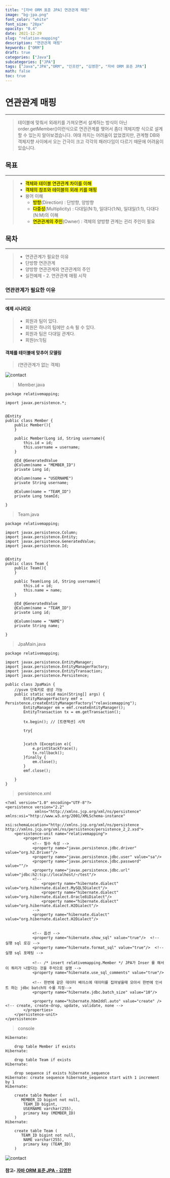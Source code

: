 ```yaml
---
title: "[자바 ORM 표준 JPA] 연관관계 매핑"
image: "bg-jpa.png"
font_color: "white"
font_size: "28px"
opacity: "0.4"
date: 2021-12-29
slug: "relation-mapping"
description: "연관관계 매핑"	
keywords: ["ORM"]
draft: true
categories: ["Java"]
subcategories: ["JPA"]
tags: ["Java","JPA","ORM", "인프런", "김영한", "자바 ORM 표준 JPA"]
math: false
toc: true
---
```



# 연관관계 매핑
-------------

> 테이블에 맞춰서 외래키를 가져오면서 설계하는 방식이 아닌 order.getMember()이런식으로 연관관계를 맺어서 좀더 객체지향 식으로 설계할 수 있는지 알아보겠습니다. 여태 까지는 어려움이 없었겠지만, 관계형 DB와 객체지향 사이에서 오는 간극이 크고 각각의 패러다임이 다르기 때문에 어려움이 있습니다. 


## 목표
-------------
> - <mark>객체와 테이블 연관관계 차이를 이해</mark>
> - <mark>객체의 참조와 테이블의 외래 키를 매핑</mark>
> - 용어 이해
> 	-  <mark>방향</mark>(Direction) : 단방향, 양방향
> 	-  <mark>다중성</mark>(Multiplicity) : 다대일(N:1), 일대다(1:N), 일대일(1:1), 다대다(N:M)의 이해
> 	-  <mark>연관관계의 주인</mark>(Owner) : 객체의 양방향 관계는 괸리 주인이 필요


## 목차
-------------
> - 연관관계가 필요한 이유
> - 단방향 연관관계
> - 양방향 연관관계와 연관관계의 주인
> - 실전예제 - 2. 연관관계 매핑 시작


### 연관관계가 필요한 이유
-------------

#### 예제 시나리오

> - 회원과 팀이 있다.
> - 회원은 하나의 팀에만 소속 될 수 있다.
> - 회원과 팀은 다대일 관계다.
> - 회원(n:1)팀

#### 객체를 테이블에 맞추어 모델링
> (연관관계가 없는 객체)

![contact](/images/develop/backend/orm-jpa-basic/relation-mapping/img-001.png)

> Member.java

```
package relativemapping;

import javax.persistence.*;


@Entity
public class Member {
    public Member(){
    }

    public Member(Long id, String username){
        this.id = id;
        this.username = username;
    }

    @Id @GeneratedValue
    @Column(name = "MEMBER_ID")
    private Long id;

    @Column(name = "USERNAME")
    private String username;

    @Column(name = "TEAM_ID")
    private Long teamId;

}

```

> Team.java

````
package relativemapping;

import javax.persistence.Column;
import javax.persistence.Entity;
import javax.persistence.GeneratedValue;
import javax.persistence.Id;


@Entity
public class Team {
    public Team(){
    }

    public Team(Long id, String username){
        this.id = id;
        this.name = name;
    }

    @Id @GeneratedValue
    @Column(name = "TEAM_ID")
    private Long id;

    @Column(name = "NAME")
    private String name;

}

````

> JpaMain.java

```
package relativemapping;

import javax.persistence.EntityManager;
import javax.persistence.EntityManagerFactory;
import javax.persistence.EntityTransaction;
import javax.persistence.Persistence;

public class JpaMain {
    //psvm 단축키로 생성 가능
    public static void main(String[] args) {
        EntityManagerFactory emf = Persistence.createEntityManagerFactory("relavicemapping");
        EntityManager em = emf.createEntityManager();
        EntityTransaction tx = em.getTransaction();

        tx.begin(); // [트랜잭션] 시작

        try{


        }catch (Exception e){
            e.printStackTrace();
            tx.rollback();
        }finally {
            em.close();
        }
        emf.close();

    }
}

```

> persistence.xml

````
<?xml version="1.0" encoding="UTF-8"?>
<persistence version="2.2"
             xmlns="http://xmlns.jcp.org/xml/ns/persistence" xmlns:xsi="http://www.w3.org/2001/XMLSchema-instance"
             xsi:schemaLocation="http://xmlns.jcp.org/xml/ns/persistence http://xmlns.jcp.org/xml/ns/persistence/persistence_2_2.xsd">
    <persistence-unit name="relativemapping">
        <properties>
            <!-- 필수 속성 -->
            <property name="javax.persistence.jdbc.driver" value="org.h2.Driver"/>
            <property name="javax.persistence.jdbc.user" value="sa"/>
            <property name="javax.persistence.jdbc.password" value=""/>
            <property name="javax.persistence.jdbc.url" value="jdbc:h2:tcp://localhost/~/test"/>
            <!--
                <property name="hibernate.dialect" value="org.hibernate.dialect.MySQL5Dialect"/>
                <property name="hibernate.dialect" value="org.hibernate.dialect.Oracle8iDialect"/>
                <property name="hibernate.dialect" value="org.hibernate.dialect.H2Dialect"/>
            -->
            <property name="hibernate.dialect" value="org.hibernate.dialect.H2Dialect"/>


            <!-- 옵션 -->
            <property name="hibernate.show_sql" value="true"/>  <!-- 실행 sql 로깅 -->
            <property name="hibernate.format_sql" value="true"/>  <!-- 실행 sql 포메팅 -->

            <!-- /* insert relativemapping.Member */ JPA가 Inser 를 해서 이 쿼리가 나왔다는 것을 주석으로 설명 -->
            <property name="hibernate.use_sql_comments" value="true"/>

            <!-- 한번에 같은 데이터 베이스에 데이터를 집어넣을때 모아서 한번에 인서트 하는 jdbc batch의 수를 지정-->
            <property name="hibernate.jdbc.batch_size" value="10"/>

            <property name="hibernate.hbm2ddl.auto" value="create" /> <!-- create, create-drop, update, validate, none -->
        </properties>
    </persistence-unit>
</persistence>
````


> console

````
Hibernate: 
    
    drop table Member if exists
Hibernate: 
    
    drop table Team if exists
Hibernate: 
    
    drop sequence if exists hibernate_sequence
Hibernate: create sequence hibernate_sequence start with 1 increment by 1
Hibernate: 
    
    create table Member (
       MEMBER_ID bigint not null,
        TEAM_ID bigint,
        USERNAME varchar(255),
        primary key (MEMBER_ID)
    )
Hibernate: 
    
    create table Team (
       TEAM_ID bigint not null,
        NAME varchar(255),
        primary key (TEAM_ID)
    )
````

![contact](/images/develop/backend/orm-jpa-basic/relation-mapping/img-002.png)

#### 참고- <a href="https://www.inflearn.com/course/ORM-JPA-Basic">자바 ORM 표준 JPA - 김영한</a>
